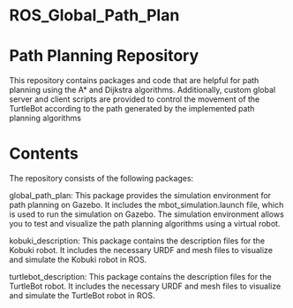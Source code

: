 # ROS_Global_Path_Plan

# Path Planning Repository
This repository contains packages and code that are helpful for path planning using the A* and Dijkstra algorithms. Additionally, custom global server and client scripts are provided to control the movement of the TurtleBot according to the path generated by the implemented path planning algorithms

# Contents

The repository consists of the following packages:

global_path_plan: This package provides the simulation environment for path planning on Gazebo. It includes the mbot_simulation.launch file, which is used to run the simulation on Gazebo. The simulation environment allows you to test and visualize the path planning algorithms using a virtual robot.

kobuki_description: This package contains the description files for the Kobuki robot. It includes the necessary URDF and mesh files to visualize and simulate the Kobuki robot in ROS.

turtlebot_description: This package contains the description files for the TurtleBot robot. It includes the necessary URDF and mesh files to visualize and simulate the TurtleBot robot in ROS.
